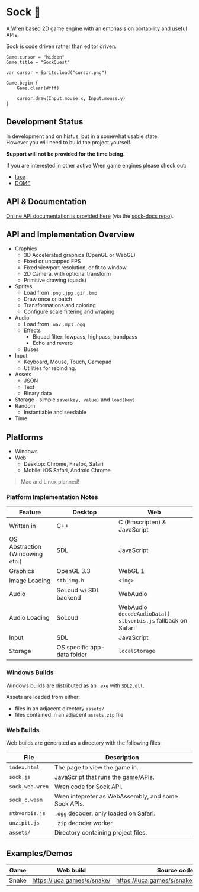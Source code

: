 # Sock 🧦

A [Wren](https://wren.io/) based 2D game engine with an emphasis on portability and useful APIs.

Sock is code driven rather than editor driven.

```wren
Game.cursor = "hidden"
Game.title = "SockQuest"

var cursor = Sprite.load("cursor.png")

Game.begin {
	Game.clear(#fff)

	cursor.draw(Input.mouse.x, Input.mouse.y)
}
```

## Development Status

In development and on hiatus, but in a somewhat usable state.  
However you will need to build the project yourself.

**Support will not be provided for the time being.**

If you are interested in other active Wren game engines please check out:

* [luxe](https://luxeengine.com/)
* [DOME](https://domeengine.com/)


## API & Documentation

[Online API documentation is provided here](https://lucatrn.github.io/sock-docs/) (via the [sock-docs repo](https://github.com/lucatrn/sock-docs)).


## API and Implementation Overview

* Graphics
	* 3D Accelerated graphics (OpenGL or WebGL)
	* Fixed or uncapped FPS
	* Fixed viewport resolution, or fit to window
	* 2D Camera, with optional transform
	* Primitive drawing (quads)
* Sprites
	* Load from `.png` `.jpg` `.gif` `.bmp`
	* Draw once or batch
	* Transformations and coloring
	* Configure scale filtering and wraping
* Audio
	* Load from `.wav` `.mp3` `.ogg`
	* Effects
		* Biquad filter: lowpass, highpass, bandpass
		* Echo and reverb
	* Buses
* Input
	* Keyboard, Mouse, Touch, Gamepad
	* Utilities for rebinding.
* Assets
	* JSON
	* Text
	* Binary data
* Storage - simple `save(key, value)` and `load(key)`
* Random
	* Instantiable and seedable
* Time


## Platforms

* Windows
* Web
	* Desktop: Chrome, Firefox, Safari
	* Mobile: iOS Safari, Android Chrome

> Mac and Linux planned!


### Platform Implementation Notes

| Feature | Desktop | Web |
| -- | -- | -- |
| Written in | C++ | C (Emscripten) & JavaScript |
| OS Abstraction<br>(Windowing etc.) | SDL | JavaScript |
| Graphics | OpenGL 3.3 | WebGL 1 |
| Image Loading | `stb_img.h` | `<img>`
| Audio | SoLoud w/ SDL backend | WebAudio |
| Audio Loading | SoLoud | WebAudio `decodeAudioData()` <br> `stbvorbis.js` fallback on Safari |
| Input | SDL | JavaScript |
| Storage | OS specific app-data folder | `localStorage` |

<!-- | Windows Feature | Library |
| -- | -- |
| Dynamic DLL Binding | libffi | -->


### Windows Builds

Windows builds are distributed as an `.exe` with `SDL2.dll`.

Assets are loaded from either:
* files in an adjacent directory `assets/`
* files contained in an adjacent `assets.zip` file


### Web Builds

Web builds are generated as a directory with the following files:

| File | Description |
| -- | -- |
| `index.html` | The page to view the game in. |
| `sock.js` | JavaScript that runs the game/APIs. |
| `sock_web.wren` | Wren code for Sock API. |
| `sock_c.wasm` | Wren intepreter as WebAssembly, and some Sock APIs. |
| `stbvorbis.js` | `.ogg` decoder, only loaded on Safari. |
| `unzipit.js` | `.zip` decoder worker |
| `assets/` | Directory containing project files. |


## Examples/Demos

| Game | Web build | Source code |
| -- | -- | -- |
| Snake | https://luca.games/s/snake/ | https://luca.games/s/snake/src/main.wren |
